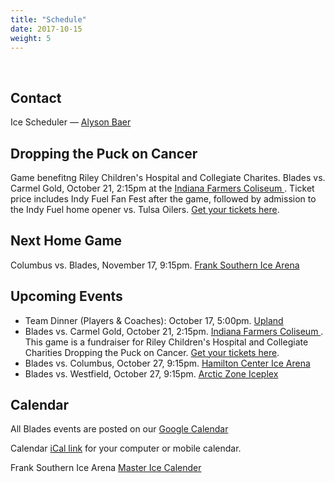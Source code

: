 ```yaml
---
title: "Schedule"
date: 2017-10-15
weight: 5
---
```


<div class="sponsorcontainer">
  <a id="schedule-a1" href="#"><img id="schedule-s1" class="image sponsor"></a>
  <a id="schedule-a2" href="#"><img id="schedule-s2" class="image sponsor"></a>
</div>

Contact
-------
Ice Scheduler &mdash; [Alyson Baer <span class="icon fa-envelope-o"></span>][alyson]

Dropping the Puck on Cancer
---------------------------
Game benefitng Riley Children's Hospital and Collegiate
Charites. Blades vs. Carmel Gold, October 21, 2:15pm at the [Indiana Farmers
Coliseum <span class="icon fa-map-marker"></span>][coliseum]. Ticket
price includes Indy Fuel Fan Fest after the game, followed by
admission to the Indy Fuel home opener vs. Tulsa Oilers. [Get your
tickets here][dtptix].

Next Home Game
--------------
Columbus vs. Blades, November 17, 9:15pm. [Frank
Southern Ice Arena <span class="icon fa-map-marker"></span>][frank]

Upcoming Events
---------------
* Team Dinner (Players & Coaches): October 17, 5:00pm. [Upland <span class="icon fa-map-marker"></span>][upland]
* Blades vs. Carmel Gold, October 21, 2:15pm. [Indiana Farmers Coliseum <span class="icon fa-map-marker"></span>][coliseum]. This game is a fundraiser for Riley Children's Hospital and Collegiate Charities Dropping the Puck on Cancer. [Get your tickets here][dtptix].
* Blades vs. Columbus, October 27, 9:15pm. [Hamilton Center Ice Arena <span class="icon fa-map-marker"></span>][hamilton]
* Blades vs. Westfield, October 27, 9:15pm. [Arctic Zone Iceplex <span class="icon fa-map-marker"></span>][arcticzone]

[upland]: https://maps.google.com/maps?hl=en&q=Upland%20Brewing%20Co%2C%20350%20W%2011th%20St%2C%20Bloomington%2C%20IN%2047404%2C%20USA

Calendar
--------
All Blades events are posted on our [Google Calendar <span class="icon fa-calendar"></span>][cal]

Calendar [iCal link][ical] for your computer or mobile calendar.

Frank Southern Ice Arena [Master Ice Calender <span class="icon fa-calendar"></span>][fcal]

[alyson]: mailto:alysonebaer@gmail.com
[cal]: https://calendar.google.com/calendar/embed?src=epsc9ra4unbaelg6bns4r4ifro%40group.calendar.google.com&ctz=America/New_York
[fcal]: https://calendar.google.com/calendar/embed?src=bloomington.in.gov_atmpkke40ioc9pu4be5khq28lg@group.calendar.google.com&ctz=America/New_York
[ical]: https://calendar.google.com/calendar/ical/epsc9ra4unbaelg6bns4r4ifro%40group.calendar.google.com/public/basic.ics
[frank]: https://www.google.com/maps/place/2100+S+Henderson+St,+Bloomington,+IN+47401/@39.1412293,-86.529133,17z/data=!3m1!4b1!4m5!3m4!1s0x886c66590dd701f1:0x2c4224b76654f9a2!8m2!3d39.1412252!4d-86.526939
[fuel]: https://maps.google.com/maps?hl=en&q=Fuel%20Tank%20at%20Fishers%2C%209022%20E%20126th%20St%2C%20Fishers%2C%20IN%2046038%2C%20USA
[coliseum]: https://www.google.com/maps/place/Indiana+Farmers+Coliseum/@39.8276805,-86.1371959,17z/data=!3m1!4b1!4m5!3m4!1s0x886b51783899e365:0xc4b58965029cc570!8m2!3d39.8276805!4d-86.1350072
[hamilton]: https://maps.google.com/maps?hl=en&q=Hamilton%20Center%20Ice%20Arena%2C%202501%20Lincoln%20Park%20Dr%2C%20Columbus%2C%20IN%2047201%2C%20USA
[arcticzone]: https://maps.google.com/maps?hl=en&q=Arctic%20Zone%20Iceplex%2C%2016616%20Southpark%20Dr%2C%20Westfield%2C%20IN%2046074%2C%20USA
[dtptix]: https://fuel.isportstix.com/order/group/CCOct21/